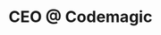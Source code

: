 ---
draft: false
name: "Martin Jeret"
title: "CEO @ Codemagic"
quote: "Love this community!"
avatar: {
    src: "https://images.unsplash.com/photo-1535713875002-d1d0cf377fde?&fit=crop&w=280",
    alt: "Robert Palmer"
}
publishDate: "2022-11-09 15:39"
---